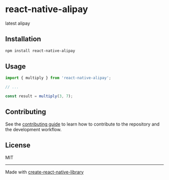 # react-native-alipay

latest alipay

## Installation

```sh
npm install react-native-alipay
```

## Usage


```js
import { multiply } from 'react-native-alipay';

// ...

const result = multiply(3, 7);
```


## Contributing

See the [contributing guide](CONTRIBUTING.md) to learn how to contribute to the repository and the development workflow.

## License

MIT

---

Made with [create-react-native-library](https://github.com/callstack/react-native-builder-bob)
